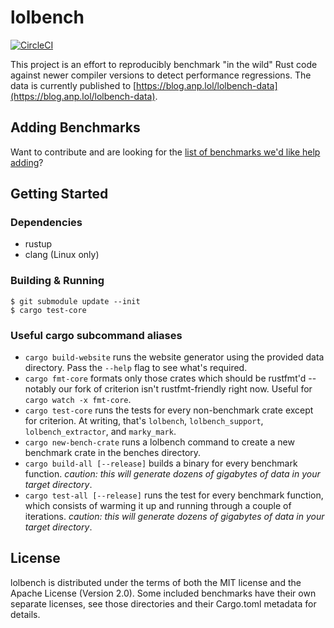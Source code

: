 # lolbench

[![CircleCI](https://circleci.com/gh/anp/lolbench/tree/master.svg?style=shield)](https://circleci.com/gh/anp/workflows/lolbench)

This project is an effort to reproducibly benchmark "in the wild" Rust code against newer compiler versions to detect performance regressions. The data is currently published to [https://blog.anp.lol/lolbench-data](https://blog.anp.lol/lolbench-data).

## Adding Benchmarks

Want to contribute and are looking for the [list of benchmarks we'd like help adding](https://github.com/anp/lolbench/issues/1)?

## Getting Started

### Dependencies

* rustup
* clang (Linux only)

### Building & Running

```
$ git submodule update --init
$ cargo test-core
```

### Useful cargo subcommand aliases

* `cargo build-website` runs the website generator using the provided data directory. Pass the `--help` flag to see what's required.
* `cargo fmt-core` formats only those crates which should be rustfmt'd -- notably our fork of criterion isn't rustfmt-friendly right now. Useful for `cargo watch -x fmt-core`.
* `cargo test-core` runs the tests for every non-benchmark crate except for criterion. At writing, that's `lolbench`, `lolbench_support`, `lolbench_extractor`, and `marky_mark`.
* `cargo new-bench-crate` runs a lolbench command to create a new benchmark crate in the benches directory.
* `cargo build-all [--release]` builds a binary for every benchmark function. *caution: this will generate dozens of gigabytes of data in your target directory*.
* `cargo test-all [--release]` runs the test for every benchmark function, which consists of warming it up and running through a couple of iterations. *caution: this will generate dozens of gigabytes of data in your target directory*.

## License

lolbench is distributed under the terms of both the MIT license and the Apache License (Version 2.0). Some included benchmarks have their own separate licenses, see those directories and their Cargo.toml metadata for details.

